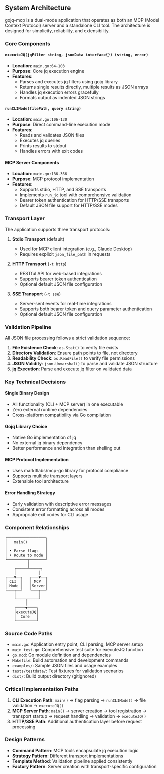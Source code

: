 ## System Architecture

gojq-mcp is a dual-mode application that operates as both an MCP (Model Context Protocol) server and a standalone CLI tool. The architecture is designed for simplicity, reliability, and extensibility.

### Core Components

#### `executeJQ(jqFilter string, jsonData interface{}) (string, error)`
- **Location**: `main.go:64-103`
- **Purpose**: Core jq execution engine
- **Features**:
  - Parses and executes jq filters using gojq library
  - Returns single results directly, multiple results as JSON arrays
  - Handles jq execution errors gracefully
  - Formats output as indented JSON strings

#### `runCLIMode(filePath, query string)`
- **Location**: `main.go:106-130`
- **Purpose**: Direct command-line execution mode
- **Features**:
  - Reads and validates JSON files
  - Executes jq queries
  - Prints results to stdout
  - Handles errors with exit codes

#### MCP Server Components
- **Location**: `main.go:186-366`
- **Purpose**: MCP protocol implementation
- **Features**:
  - Supports stdio, HTTP, and SSE transports
  - Implements `run_jq` tool with comprehensive validation
  - Bearer token authentication for HTTP/SSE transports
  - Default JSON file support for HTTP/SSE modes

### Transport Layer

The application supports three transport protocols:

1. **Stdio Transport** (default)
   - Used for MCP client integration (e.g., Claude Desktop)
   - Requires explicit `json_file_path` in requests

2. **HTTP Transport** (`-t http`)
   - RESTful API for web-based integrations
   - Supports bearer token authentication
   - Optional default JSON file configuration

3. **SSE Transport** (`-t sse`)
   - Server-sent events for real-time integrations
   - Supports both bearer token and query parameter authentication
   - Optional default JSON file configuration

### Validation Pipeline

All JSON file processing follows a strict validation sequence:

1. **File Existence Check**: `os.Stat()` to verify file exists
2. **Directory Validation**: Ensure path points to file, not directory
3. **Readability Check**: `os.ReadFile()` to verify file permissions
4. **JSON Validity**: `json.Unmarshal()` to parse and validate JSON structure
5. **jq Execution**: Parse and execute jq filter on validated data

### Key Technical Decisions

#### Single Binary Design
- All functionality (CLI + MCP server) in one executable
- Zero external runtime dependencies
- Cross-platform compatibility via Go compilation

#### Gojq Library Choice
- Native Go implementation of jq
- No external jq binary dependency
- Better performance and integration than shelling out

#### MCP Protocol Implementation
- Uses mark3labs/mcp-go library for protocol compliance
- Supports multiple transport layers
- Extensible tool architecture

#### Error Handling Strategy
- Early validation with descriptive error messages
- Consistent error formatting across all modes
- Appropriate exit codes for CLI usage

### Component Relationships

```
┌─────────────────┐
│   main()        │
│                 │
│ • Parse flags   │
│ • Route to mode │
└─────────┬───────┘
          │
    ┌─────┴─────┐
    │          │
┌───▼──┐   ┌───▼──┐
│ CLI  │   │ MCP  │
│ Mode │   │Server│
└───┬──┘   └───┬──┘
    │          │
    └────┬─────┘
         │
    ┌────▼────┐
    │executeJQ│
    │  Core   │
    └─────────┘
```

### Source Code Paths

- `main.go`: Application entry point, CLI parsing, MCP server setup
- `main_test.go`: Comprehensive test suite for executeJQ function
- `go.mod`: Go module definition and dependencies
- `Makefile`: Build automation and development commands
- `examples/`: Sample JSON files and usage examples
- `tests/testdata/`: Test fixtures for validation scenarios
- `dist/`: Build output directory (gitignored)

### Critical Implementation Paths

1. **CLI Execution Path**: `main()` → flag parsing → `runCLIMode()` → file validation → `executeJQ()`
2. **MCP Server Path**: `main()` → server creation → tool registration → transport startup → request handling → validation → `executeJQ()`
3. **HTTP/SSE Path**: Additional authentication layer before request processing

### Design Patterns

- **Command Pattern**: MCP tools encapsulate jq execution logic
- **Strategy Pattern**: Different transport implementations
- **Template Method**: Validation pipeline applied consistently
- **Factory Pattern**: Server creation with transport-specific configuration
